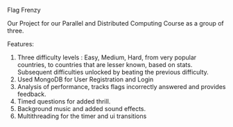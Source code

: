 
Flag Frenzy

Our Project for our Parallel and Distributed Computing Course as a group of three.

Features: 

1. Three difficulty levels : Easy, Medium, Hard, from very popular countries, to countries that are lesser known, based on stats. Subsequent difficulties unlocked by beating the previous difficulty.
2. Used MongoDB for User Registration and Login
3. Analysis of performance, tracks flags incorrectly answered and provides feedback.
4. Timed questions for added thrill.
5. Background music and added sound effects.
6. Multithreading for the timer and ui transitions

